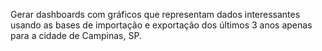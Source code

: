 Gerar dashboards com gráficos que representam dados interessantes usando as bases de importação e exportação dos últimos 3 anos apenas para a cidade de Campinas, SP.
